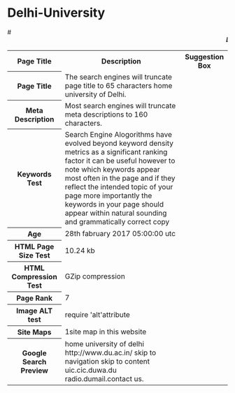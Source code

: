 # Delhi-University
<html>
#<marquee><b><i>DU</i></b></marquee>
<table>
<tr>
<th><b>Page Title</b></th>
<th><b>Description</b></th>
<th><b>Suggestion Box</b></th>
</tr>
<tr>
<th>Page Title</th>
<td>The search engines will truncate page title to 65 characters home university of Delhi.</td>
</tr>
<tr>
<th>Meta Description</th>
<td>Most search engines will truncate meta descriptions to 160 characters.</td>
</tr>
<tr>
<th>Keywords Test</th>
<td>Search Engine Alogorithms have evolved beyond keyword density metrics as a significant ranking factor it can be useful however to note which keywords appear most often in the page and if they reflect the intended topic of your page more importantly the keywords in your page should appear within natural sounding and grammatically correct copy</td>
</tr>
<tr>
<th>Age</th>
<td>28th fabruary 2017 05:00:00 utc</td>
</tr>
<tr>

<th>HTML Page Size Test</th>
<td>10.24 kb</td>
</tr>
<tr>
<th>HTML Compression Test</th>
<td>GZip compression</td>
</tr>
<tr>

<th>Page Rank</th>
<td>7</td>
</tr>
<tr>
<th>Image ALT test</th>
<td>require 'alt'attribute</td>
</tr>
<tr>
<th>Site Maps</th>
<td>1site map in this website</td>
</tr>
<tr>
<th>Google Search Preview</th>
<td>home university of delhi http://www.du.ac.in/  skip to navigation skip to content uic.cic.duwa.du radio.dumail.contact us.</td>
</tr>
</table>
</html>
